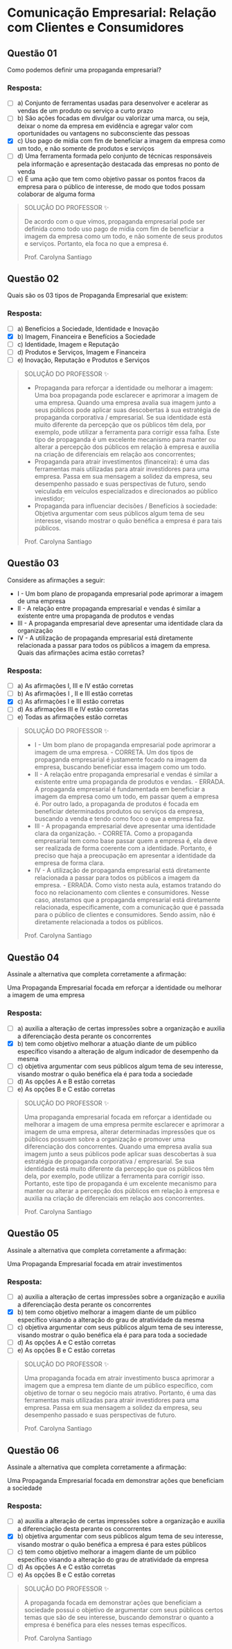 # Comunicação Empresarial: Relação com Clientes e Consumidores

## Questão 01 
Como podemos definir uma propaganda empresarial?

### Resposta:
- [ ] a) ​Conjunto de ferramentas usadas para desenvolver e acelerar as vendas de um produto ou serviço a curto prazo
- [ ] b) ​São ações focadas em divulgar ou valorizar uma marca, ou seja, deixar o nome da empresa em evidência e agregar valor com oportunidades ou vantagens no subconsciente das pessoas
- [x] c) ​Uso pago de mídia com fim de beneficiar a imagem da empresa como um todo, e não somente de produtos e serviços
- [ ] d) ​Uma ferramenta formada pelo conjunto de técnicas responsáveis pela informação e apresentação destacada das empresas no ponto de venda
- [ ] e) ​É uma ação que tem como objetivo passar os pontos fracos da empresa para o público de interesse, de modo que todos possam colaborar de alguma forma

> SOLUÇÃO DO PROFESSOR ✨
>
> De acordo com o que vimos, propaganda empresarial pode ser definida como todo uso pago de mídia com fim de beneficiar a imagem da empresa como um todo, e não somente de seus produtos e serviços. Portanto, ela foca no que a empresa é.
>
> Prof. Carolyna Santiago


## Questão 02 
​Quais são os 03 tipos de Propaganda Empresarial que existem:

### Resposta:
- [ ] a) ​Benefícios a Sociedade, Identidade e Inovação
- [x] b) ​Imagem, Financeira e Benefícios a Sociedade
- [ ] c) ​Identidade, Imagem e Reputação
- [ ] d) Produtos e Serviços, Imagem e Financeira
- [ ] e) ​Inovação, Reputação e Produtos e Serviços

> SOLUÇÃO DO PROFESSOR ✨
>
> * Propaganda para reforçar a identidade ou melhorar a imagem: Uma boa propaganda pode esclarecer e aprimorar a imagem de uma empresa. Quando uma empresa avalia sua imagem junto a seus públicos pode aplicar suas descobertas à sua estratégia de propaganda corporativa / empresarial. Se sua identidade está muito diferente da percepção que os públicos têm dela, por exemplo, pode utilizar a ferramenta para corrigir essa falha. Este tipo de propaganda é um excelente mecanismo para manter ou alterar a percepção dos públicos em relação à empresa e auxilia na criação de diferenciais em relação aos concorrentes; 
> *  Propaganda para atrair investimentos (financeira): é uma das ferramentas mais utilizadas para atrair investidores para uma empresa. Passa em sua mensagem a solidez da empresa, seu desempenho passado e suas perspectivas de futuro, sendo veiculada em veículos especializados e direcionados ao público investidor;
> *  Propaganda para influenciar decisões / Benefícios à sociedade: Objetiva argumentar com seus públicos algum tema de seu interesse, visando mostrar o quão benéfica a empresa é para tais públicos.
> 
> Prof. Carolyna Santiago

## Questão 03 
Considere as afirmações a seguir:
* I - Um bom plano de propaganda empresarial pode aprimorar a imagem de uma empresa
* II - A relação entre propaganda empresarial e vendas é similar a existente entre uma propaganda de produtos e vendas
* III - A propaganda empresarial deve apresentar uma identidade clara da organização
* IV - A utilização de propaganda empresarial está diretamente relacionada a passar para todos os públicos a imagem da empresa.
Quais das afirmações acima estão corretas?

### Resposta:
- [ ] a) As afirmações I, III e IV estão corretas
- [ ] b) ​As afirmações I , II e III estão corretas
- [x] c) ​As afirmações I e III estão corretas
- [ ] d) ​As afirmações III e IV estão corretas
- [ ] e) Todas as afirmações estão corretas

> SOLUÇÃO DO PROFESSOR ✨
>
> * I - Um bom plano de propaganda empresarial pode aprimorar a imagem de uma empresa. - CORRETA. Um dos tipos de propaganda empresarial é justamente focado na imagem da empresa, buscando beneficiar essa imagem como um todo.
> * II - A relação entre propaganda empresarial e vendas é similar a existente entre uma propaganda de produtos e vendas. - ERRADA. A propaganda empresarial é fundamentada em beneficiar a imagem da empresa como um todo, em passar quem a empresa é. Por outro lado, a propaganda de produtos é focada em beneficiar determinados produtos ou serviços da empresa, buscando a venda e tendo como foco o que a empresa faz.
> * III - A propaganda empresarial deve apresentar uma identidade clara da organização. - CORRETA. Como a propaganda empresarial tem como base passar quem a empresa é, ela deve ser realizada de forma coerente com a identidade. Portanto, é preciso que haja a preocupação em apresentar a identidade da empresa de forma clara.
> * IV - A utilização de propaganda empresarial está diretamente relacionada a passar para todos os públicos a imagem da empresa. - ERRADA. Como visto nesta aula, estamos tratando do foco no relacionamento com clientes e consumidores. Nesse caso, atestamos que a propaganda empresarial está diretamente relacionada, especificamente, com a comunicação que é passada para o público de clientes e consumidores. Sendo assim, não é diretamente relacionada a todos os públicos.
> 
> Prof. Carolyna Santiago


## Questão 04 
Assinale a alternativa que completa corretamente a afirmação:

Uma Propaganda Empresarial focada em reforçar a identidade ou melhorar a imagem de uma empresa

### Resposta:
- [ ] a) ​auxilia a alteração de certas impressões sobre a organização e auxilia a diferenciação desta perante os concorrentes
- [x] b) ​tem como objetivo melhorar a atuação diante de um público específico visando a alteração de algum indicador de desempenho da mesma
- [ ] c) ​objetiva argumentar com seus públicos algum tema de seu interesse, visando mostrar o quão benéfica ela é para toda a sociedade
- [ ] d) ​As opções A e B estão corretas
- [ ] e) ​As opções B e C estão corretas

> SOLUÇÃO DO PROFESSOR ✨
>
> ​Uma propaganda empresarial focada em reforçar a identidade ou melhorar a imagem de uma empresa permite esclarecer e aprimorar a imagem de uma empresa, alterar determinadas impressões que os públicos possuem sobre a organização e promover uma diferenciação dos concorrentes. Quando uma empresa avalia sua imagem junto a seus públicos pode aplicar suas descobertas à sua estratégia de propaganda corporativa / empresarial. Se sua identidade está muito diferente da percepção que os públicos têm dela, por exemplo, pode utilizar a ferramenta para corrigir isso. Portanto, este tipo de propaganda é um excelente mecanismo para manter ou alterar a percepção dos públicos em relação à empresa e auxilia na criação de diferenciais em relação aos concorrentes.
> 
> Prof. Carolyna Santiago


## Questão 05 
Assinale a alternativa que completa corretamente a afirmação:

Uma Propaganda Empresarial focada em atrair investimentos

### Resposta:
- [ ] a) ​auxilia a alteração de certas impressões sobre a organização e auxilia a diferenciação desta perante os concorrentes
- [x] b) ​tem como objetivo melhorar a imagem diante de um público específico visando a alteração do grau de atratividade da mesma
- [ ] c) ​objetiva argumentar com seus públicos algum tema de seu interesse, visando mostrar o quão benéfica ela é para para toda a sociedade
- [ ] d) ​As opções A e C estão corretas
- [ ] e) ​As opções B e C estão corretas

> SOLUÇÃO DO PROFESSOR ✨
>
> Uma propaganda focada em atrair investimento busca aprimorar a imagem que a empresa tem diante de um público específico, com objetivo de tornar o seu negócio mais atrativo. Portanto, é uma das ferramentas mais utilizadas para atrair investidores para uma empresa. Passa em sua mensagem a solidez da empresa, seu desempenho passado e suas perspectivas de futuro.
> 
> Prof. Carolyna Santiago


## Questão 06 
Assinale a alternativa que completa corretamente a afirmação:

Uma Propaganda Empresarial focada em demonstrar ações que beneficiam a sociedade

### Resposta:
- [ ] a) auxilia a alteração de certas impressões sobre a organização e auxilia a diferenciação desta perante os concorrentes
- [x] b) objetiva argumentar com seus públicos algum tema de seu interesse, visando mostrar o quão benéfica a empresa é para estes públicos
- [ ] c) ​tem como objetivo melhorar a imagem diante de um público específico visando a alteração do grau de atratividade da empresa
- [ ] d) As opções A e C estão corretas
- [ ] e) ​As opções B e C estão corretas

> SOLUÇÃO DO PROFESSOR ✨
>
> ​A propaganda focada em demonstrar ações que beneficiam a sociedade possui o objetivo de argumentar com seus públicos certos temas que são de seu interesse, buscando demonstrar o quanto a empresa é benéfica para eles nesses temas específicos.​
>
> Prof. Carolyna Santiago
